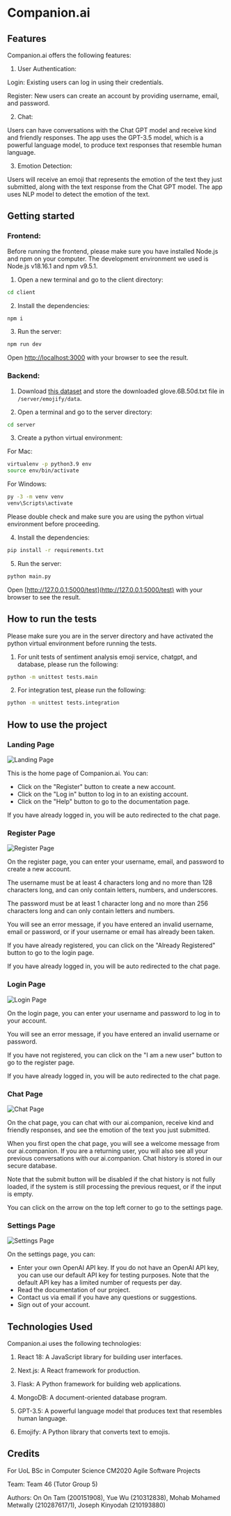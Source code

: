 # Companion.ai

## Features

Companion.ai offers the following features:

1. User Authentication:

Login: Existing users can log in using their credentials.

Register: New users can create an account by providing username, email, and password.

2. Chat:

Users can have conversations with the Chat GPT model and receive kind and friendly responses. The app uses the GPT-3.5 model, which is a powerful language model, to produce text responses that resemble human language.

3. Emotion Detection:

Users will receive an emoji that represents the emotion of the text they just submitted, along with the text response from the Chat GPT model. The app uses NLP model to detect the emotion of the text.

## Getting started

### Frontend:

Before running the frontend, please make sure you have installed Node.js and npm on your computer. The development environment we used is Node.js v18.16.1 and npm v9.5.1.

1. Open a new terminal and go to the client directory:
```bash
cd client
```

2. Install the dependencies:
```bash
npm i
```

3. Run the server:
```bash
npm run dev
```
Open [http://localhost:3000](http://localhost:3000) with your browser to see the result.

### Backend:

1. Download [this dataset](https://www.kaggle.com/datasets/watts2/glove6b50dtxt?resource=download) and store the downloaded glove.6B.50d.txt file in `/server/emojify/data`.

2. Open a terminal and go to the server directory:
```bash
cd server
```

3. Create a python virtual environment:

For Mac:
```bash
virtualenv -p python3.9 env
source env/bin/activate
```

For Windows:
```bash
py -3 -m venv venv
venv\Scripts\activate
```
Please double check and make sure you are using the python virtual environment before proceeding.

4. Install the dependencies:
```bash
pip install -r requirements.txt
```

5. Run the server:
```bash
python main.py
```
Open [http://127.0.0.1:5000/test](http://127.0.0.1:5000/test) with your browser to see the result.



## How to run the tests

Please make sure you are in the server directory and have activated the python virtual environment before running the tests.

1. For unit tests of sentiment analysis emoji service, chatgpt, and database, please run the following:
```bash
python -m unittest tests.main
```

2. For integration test, please run the following:
```bash
python -m unittest tests.integration
```


## How to use the project

### Landing Page
![Landing Page](/client/public/home.jpeg)

This is the home page of Companion.ai. You can:
- Click on the "Register" button to create a new account.
- Click on the "Log in" button to log in to an existing account.
- Click on the "Help" button to go to the documentation page.

If you have already logged in, you will be auto redirected to the chat page.

### Register Page
![Register Page](/client/public/register.jpeg)

On the register page, you can enter your username, email, and password to create a new account. 

The username must be at least 4 characters long and no more than 128 characters long, and can only contain letters, numbers, and underscores.

The password must be at least 1 character long and no more than 256 characters long and can only contain letters and numbers.

You will see an error message, if you have entered an invalid username, email or password, or if your username or email has already been taken.

If you have already registered, you can click on the "Already Registered" button to go to the login page. 

If you have already logged in, you will be auto redirected to the chat page.

### Login Page
![Login Page](/client/public/login.jpeg)

On the login page, you can enter your username and password to log in to your account.

You will see an error message, if you have entered an invalid username or password.

If you have not registered, you can click on the "I am a new user" button to go to the register page.

If you have already logged in, you will be auto redirected to the chat page.
### Chat Page
![Chat Page](/client/public/chat.jpeg)

On the chat page, you can chat with our ai.companion, receive kind and friendly responses, and see the emotion of the text you just submitted.

When you first open the chat page, you will see a welcome message from our ai.companion. If you are a returning user, you will also see all your previous conversations with our ai.companion. Chat history is stored in our secure database.

Note that the submit button will be disabled if the chat history is not fully loaded, if the system is still processing the previous request, or if the input is empty.

You can click on the arrow on the top left corner to go to the settings page.

### Settings Page
![Settings Page](/client/public/settings.jpeg)

On the settings page, you can:
- Enter your own OpenAI API key. If you do not have an OpenAI API key, you can use our default API key for testing purposes. Note that the default API key has a limited number of requests per day.
- Read the documentation of our project.
- Contact us via email if you have any questions or suggestions.
- Sign out of your account.
## Technologies Used

Companion.ai uses the following technologies:

1. React 18: A JavaScript library for building user interfaces.

2. Next.js: A React framework for production.

3. Flask: A Python framework for building web applications.

4. MongoDB: A document-oriented database program.

5. GPT-3.5: A powerful language model that produces text that resembles human language.

6. Emojify: A Python library that converts text to emojis.
   
## Credits

For UoL BSc in Computer Science CM2020 Agile Software Projects

Team: Team 46 (Tutor Group 5)

Authors: On On Tam (200151908), Yue Wu (210312838), Mohab Mohamed Metwally (210287617/1), Joseph Kinyodah (210193880)
